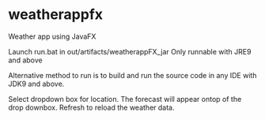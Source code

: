 # weatherappfx
Weather app using JavaFX

Launch run.bat in out/artifacts/weatherappFX_jar
Only runnable with JRE9 and above

Alternative method to run is to build and run the source code in any IDE with JDK9 and above. 

Select dropdown box for location. The forecast will appear ontop of the drop downbox. 
Refresh to reload the weather data.
